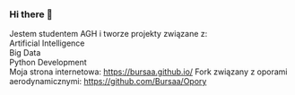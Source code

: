 ### Hi there 👋
Jestem studentem AGH i tworze projekty związane z:  
Artificial Intelligence  
Big Data  
Python Development  
Moja strona internetowa: https://bursaa.github.io/
Fork związany z oporami aerodynamicznymi: https://github.com/Bursaa/Opory
<!--
**Bursaa/Bursaa** is a ✨ _special_ ✨ repository because its `README.md` (this file) appears on your GitHub profile.

Here are some ideas to get you started:

- 🔭 I’m currently working on ...
- 🌱 I’m currently learning ...
- 👯 I’m looking to collaborate on ...
- 🤔 I’m looking for help with ...
- 💬 Ask me about ...
- 📫 How to reach me: ...
- 😄 Pronouns: ...
- ⚡ Fun fact: ...
-->
